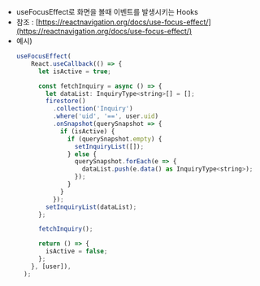 - useFocusEffect로 화면을 볼때 이벤트를 발생시키는 Hooks
- 참조 : [https://reactnavigation.org/docs/use-focus-effect/](https://reactnavigation.org/docs/use-focus-effect/)
- 예시)
  ```jsx
  useFocusEffect(
      React.useCallback(() => {
        let isActive = true;

        const fetchInquiry = async () => {
          let dataList: InquiryType<string>[] = [];
          firestore()
            .collection('Inquiry')
            .where('uid', '==', user.uid)
            .onSnapshot(querySnapshot => {
              if (isActive) {
                if (querySnapshot.empty) {
                  setInquiryList([]);
                } else {
                  querySnapshot.forEach(e => {
                    dataList.push(e.data() as InquiryType<string>);
                  });
                }
              }
            });
          setInquiryList(dataList);
        };

        fetchInquiry();

        return () => {
          isActive = false;
        };
      }, [user]),
    );
  ```
